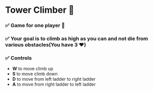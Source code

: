 <h1>Tower Climber 🏰</h1> 

<h3>✅ Game for one player 💪</h3>

<h3>✅ Your goal is to climb as high as you can and not die from various obstacles(You have 3 ❤️)</h3>

<h3>✅ Controls </h3>
<ul>
  <li> <strong>W</strong> to move climb up</li>
  <li> <strong>S</strong> to move climb down</li>
  <li> <strong>D</strong> to move from left ladder to right ladder</li>
  <li> <strong>A</strong> to move from right ladder to left ladder</li>
</ul>





